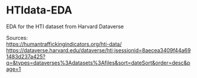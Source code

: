 # HTIdata-EDA
EDA for the HTI dataset from Harvard Dataverse

Sources:  
https://humantraffickingindicators.org/hti-data/  
https://dataverse.harvard.edu/dataverse/hti;jsessionid=8aecea3409f44a691483d237a425?q=&types=dataverses%3Adatasets%3Afiles&sort=dateSort&order=desc&page=1  

